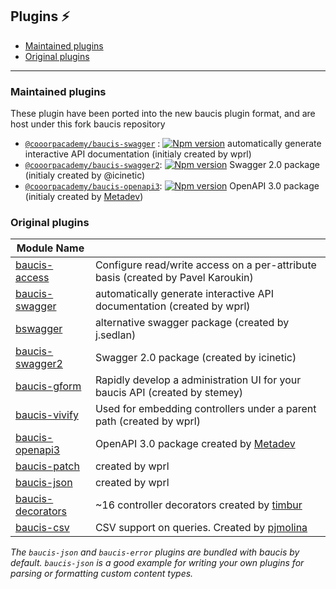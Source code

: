 ## Plugins :zap:

- [Maintained plugins](#maintained-plugins)
- [Original plugins](#original-plugins)

----------

### Maintained plugins
These plugin have been ported into the new baucis plugin format,
and are host under this fork baucis repository
- [`@cooorpacademy/baucis-swagger`](https://www.npmjs.org/package/baucis-swagger) : [![Npm version](https://img.shields.io/npm/v/@coorpacademy/baucis-swagger.svg)](https://www.npmjs.com/package/@coorpacademy/baucis-swagger) automatically generate interactive API documentation (initialy created by wprl)
- [`@cooorpacademy/baucis-swagger2`](https://www.npmjs.org/package/baucis-swagger2): [![Npm version](https://img.shields.io/npm/v/@coorpacademy/baucis-swagger2.svg)](https://www.npmjs.com/package/@coorpacademy/baucis-swagger2) Swagger 2.0 package (initialy created by @icinetic)
- [`@cooorpacademy/baucis-openapi3`](https://www.npmjs.org/package/baucis-openapi3): [![Npm version](https://img.shields.io/npm/v/@coorpacademy/baucis-openapi3.svg)](https://www.npmjs.com/package/@coorpacademy/baucis-openapi3) OpenAPI 3.0 package (initialy created by [Metadev](https://github.com/metadevpro))

### Original plugins
|Module Name  |  |
|------------ | ----- |
|[baucis-access](https://github.com/hippich/baucis-access) | Configure read/write access on a per-attribute basis (created by Pavel Karoukin) |
|[baucis-swagger](https://www.npmjs.org/package/baucis-swagger) | automatically generate interactive API documentation (created by wprl)
|[bswagger](https://www.npmjs.org/package/bswagger) | alternative swagger package (created by j.sedlan)
|[baucis-swagger2](https://www.npmjs.org/package/baucis-swagger2) | Swagger 2.0 package (created by icinetic)
|[baucis-gform](https://www.npmjs.org/package/baucis-gform) | Rapidly develop a administration UI for your baucis API (created by stemey)
|[baucis-vivify](https://www.npmjs.org/package/baucis-vivify) | Used for embedding controllers under a parent path (created by wprl)
|[baucis-openapi3](https://www.npmjs.org/package/baucis-openapi3) | OpenAPI 3.0 package created by [Metadev](https://github.com/metadevpro)
|[baucis-patch](https://www.npmjs.org/package/baucis-patch) | created by wprl
|[baucis-json](https://www.npmjs.org/package/baucis-json) | created by wprl
|[baucis-decorators](https://www.npmjs.org/package/baucis-decorators) | ~16 controller decorators created by [timbur](https://github.com/timbur)
|[baucis-csv](https://www.npmjs.com/package/baucis-csv) | CSV support on queries. Created by [pjmolina](https://github.com/pjmolina)

*The `baucis-json` and `baucis-error` plugins are bundled with baucis by default.  `baucis-json` is a good example for writing your own plugins for parsing or formatting custom content types.*